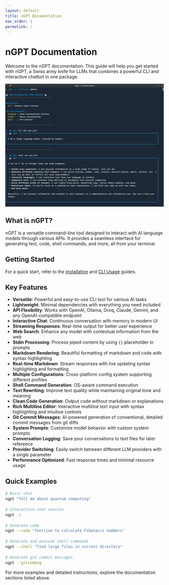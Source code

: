 ```yaml
---
layout: default
title: nGPT Documentation
nav_order: 1
permalink: /
---
```


# nGPT Documentation

Welcome to the nGPT documentation. This guide will help you get started with nGPT, a Swiss army knife for LLMs that combines a powerful CLI and interactive chatbot in one package.


![ngpt-i](https://raw.githubusercontent.com/nazdridoy/ngpt/main/previews/ngpt-i.png)

## What is nGPT?

nGPT is a versatile command-line tool designed to interact with AI language models through various APIs. It provides a seamless interface for generating text, code, shell commands, and more, all from your terminal.

## Getting Started

For a quick start, refer to the [Installation](installation.md) and [CLI Usage](usage/cli_usage.md) guides.

## Key Features

- **Versatile**: Powerful and easy-to-use CLI tool for various AI tasks
- **Lightweight**: Minimal dependencies with everything you need included
- **API Flexibility**: Works with OpenAI, Ollama, Groq, Claude, Gemini, and any OpenAI-compatible endpoint
- **Interactive Chat**: Continuous conversation with memory in modern UI
- **Streaming Responses**: Real-time output for better user experience
- **Web Search**: Enhance any model with contextual information from the web
- **Stdin Processing**: Process piped content by using `{}` placeholder in prompts
- **Markdown Rendering**: Beautiful formatting of markdown and code with syntax highlighting
- **Real-time Markdown**: Stream responses with live updating syntax highlighting and formatting
- **Multiple Configurations**: Cross-platform config system supporting different profiles
- **Shell Command Generation**: OS-aware command execution
- **Text Rewriting**: Improve text quality while maintaining original tone and meaning
- **Clean Code Generation**: Output code without markdown or explanations
- **Rich Multiline Editor**: Interactive multiline text input with syntax highlighting and intuitive controls
- **Git Commit Messages**: AI-powered generation of conventional, detailed commit messages from git diffs
- **System Prompts**: Customize model behavior with custom system prompts
- **Conversation Logging**: Save your conversations to text files for later reference
- **Provider Switching**: Easily switch between different LLM providers with a single parameter
- **Performance Optimized**: Fast response times and minimal resource usage

## Quick Examples

```bash
# Basic chat
ngpt "Tell me about quantum computing"

# Interactive chat session
ngpt -i

# Generate code
ngpt --code "function to calculate Fibonacci numbers"

# Generate and execute shell commands
ngpt --shell "find large files in current directory"

# Generate git commit messages
ngpt --gitcommsg
```

For more examples and detailed instructions, explore the documentation sections listed above. 